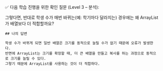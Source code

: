 ✅ 다음 학습 진행을 위한 확인 질문 (Level 3 – 분석):

그렇다면, 반대로 학생 수가 매번 바뀌는(예: 학기마다 달라지는) 경우에는 왜 ArrayList가 배열보다 더 적합할까요?

```text
## 나의 답변

학생 수가 바뀌게 되면 일반 배열은 크기를 동적으로 늘릴 수가 없기 때문에 오류가 발생한다.
반면에 ArrayList는 크기를 확장할 때, 더 큰 배열을 만들고 복사를 하는 과정으로 동적으로 크기를 늘릴 수 있다.
그렇기 때문에 ArrayList를 사용하는 것이 더 적합하다.
```